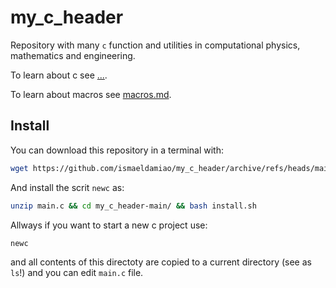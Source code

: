 # my_c_header

Repository with many `c` function and utilities in computational physics,
mathematics and engineering.

To learn about c see [...](...).

To learn about macros see [macros.md](macros.md).

## Install

You can download this repository in a terminal with:
```bash
wget https://github.com/ismaeldamiao/my_c_header/archive/refs/heads/main.zip
```

And install the scrit `newc` as:
```bash
unzip main.c && cd my_c_header-main/ && bash install.sh
```

Allways if you want to start a new c project use:
```bash
newc
```

and all contents of this directoty are copied to a current directory
(see as `ls`!) and you can edit `main.c` file.
